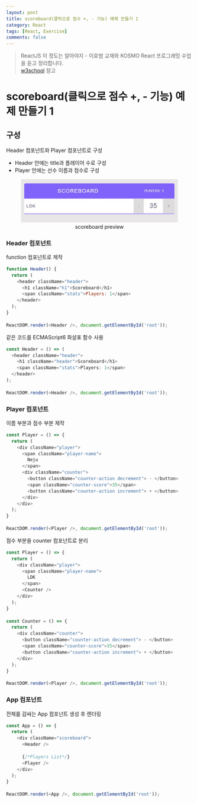 ```yaml
---
layout: post
title: scoreboard(클릭으로 점수 +, - 기능) 예제 만들기 1
category: React
tags: [React, Exercise]
comments: false
---
```

> ReactJS 이 정도는 알아야지 - 이효범 교재와 KOSMO React 프로그래밍 수업을 듣고 정리합니다.  
> [w3school](https://www.w3schools.com) 참고

# scoreboard(클릭으로 점수 +, - 기능) 예제 만들기 1

## 구성
Header 컴포넌트와 Player 컴포넌트로 구성  
- Header 안에는 title과 플레이어 수로 구성  
- Player 안에는 선수 이름과 점수로 구성  

<center>
<figure>
<img src="/assets/post-img/react/scoreboard.jpg" alt="" width="563">
<figcaption>scoreboard preview</figcaption>
</figure>
</center>

### Header 컴포넌트

function 컴포넌트로 제작  

```javascript
function Header() {
  return (
    <header className="header">
      <h1 className="h1">Scoreboard</h1>
      <span className="stats">Players: 1</span>
    </header>
  );
}
 
ReactDOM.render(<Header />, document.getElementById('root'));
```

같은 코드를 ECMAScript6 화살표 함수 사용  

```javascript
const Header = () => (
  <header className="header">
    <h1 className="header">Scoreboard</h1>
    <span className="stats">Players: 1</span>
  </header>
);
 
ReactDOM.render(<Header />, document.getElementById('root'));
```

### Player 컴포넌트

이름 부분과 점수 부분 제작  

```javascript
const Player = () => {
  return (
    <div className="player">
      <span className="player-name">
        Neju
      </span>
      <div className="counter">
        <button className="counter-action decrement"> - </button>
        <span className="counter-score">35</span>
        <button className="counter-action increment"> + </button>
      </div>
    </div>
  );
}
 
ReactDOM.render(<Player />, document.getElementById('root'));
```

점수 부분을 counter 컴포넌트로 분리  

```javascript
const Player = () => {
  return (
    <div className="player">
      <span className="player-name">
        LDK
      </span>
      <Counter />
    </div>
  );
}
 
const Counter = () => {
  return (
    <div className="counter">
      <button className="counter-action decrement"> - </button>
      <span className="counter-score">35</span>
      <button className="counter-action increment"> + </button>
    </div>
  );
}
 
ReactDOM.render(<Player />, document.getElementById('root'));
```

### App 컴포넌트

전체를 감싸는 App 컴포넌트 생성 후 렌더링  

```javascript
const App = () => {
  return (
    <div className="scoreboard">
      <Header />
      
      {/*Players List*/}
      <Player />
    </div>
  );
}
 
ReactDOM.render(<App />, document.getElementById('root'));
```
